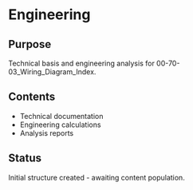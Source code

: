 # Engineering

## Purpose
Technical basis and engineering analysis for 00-70-03_Wiring_Diagram_Index.

## Contents
- Technical documentation
- Engineering calculations
- Analysis reports

## Status
Initial structure created - awaiting content population.

